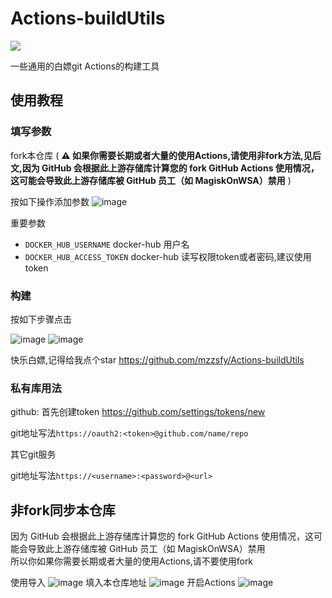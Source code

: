 # Actions-buildUtils
[![](https://hits.seeyoufarm.com/api/count/incr/badge.svg?url=https%3A%2F%2Fgithub.com%2Fmzzsfy%2FActions-buildUtils&count_bg=%2379C83D&title_bg=%23555555&icon=&icon_color=%23E7E7E7&title=hits&edge_flat=false)](https://github.com/mzzsfy)

一些通用的白嫖git Actions的构建工具  

## 使用教程

### 填写参数

fork本仓库 ( **⚠️ 如果你需要长期或者大量的使用Actions,请使用非fork方法,见后文,因为 GitHub 会根据此上游存储库计算您的 fork GitHub Actions 使用情况，这可能会导致此上游存储库被 GitHub 员工（如 MagiskOnWSA）禁用** )

按如下操作添加参数
![image](https://user-images.githubusercontent.com/43053461/204208295-4004ee4a-30dc-4e7f-9587-5c8f9edb52cd.png)

重要参数 
- `DOCKER_HUB_USERNAME` docker-hub 用户名
- `DOCKER_HUB_ACCESS_TOKEN` docker-hub 读写权限token或者密码,建议使用token

### 构建

按如下步骤点击

![image](https://user-images.githubusercontent.com/43053461/204227942-2f79ba80-f000-41cd-9b3a-a5b0f543e390.png)
![image](https://user-images.githubusercontent.com/43053461/204228180-34b77c57-05f8-4707-bf7e-02d75b6b315e.png)

快乐白嫖,记得给我点个star https://github.com/mzzsfy/Actions-buildUtils

### 私有库用法

github: 
首先创建token
https://github.com/settings/tokens/new

git地址写法`https://oauth2:<token>@github.com/name/repo`

其它git服务

git地址写法`https://<username>:<password>@<url>`

## 非fork同步本仓库

因为 GitHub 会根据此上游存储库计算您的 fork GitHub Actions 使用情况，这可能会导致此上游存储库被 GitHub 员工（如 MagiskOnWSA）禁用  
所以你如果你需要长期或者大量的使用Actions,请不要使用fork

使用导入
![image](https://user-images.githubusercontent.com/43053461/233926542-62677cc0-036c-4c64-8f16-47c26db3ea9f.png)
填入本仓库地址
![image](https://user-images.githubusercontent.com/43053461/233927154-d7f7e941-a569-4836-8946-6f1c13cc0cc3.png)
开启Actions
![image](https://user-images.githubusercontent.com/43053461/233927826-aaa1ff17-df06-4989-bec9-f59df6b80dac.png)

